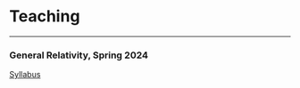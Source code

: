 # Teaching

-------

### General Relativity, Spring 2024

<a href="https://www.alshal.info/pdf/GR/Syllabus.pdf">Syllabus</a>
